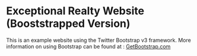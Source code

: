 # Exceptional Realty Website (Booststrapped Version)

This is an example website using the Twitter Bootstrap v3 framework.
More information on using Bootstrap can be found at :
[GetBootstrap.com](http://GetBootstrap.com)
